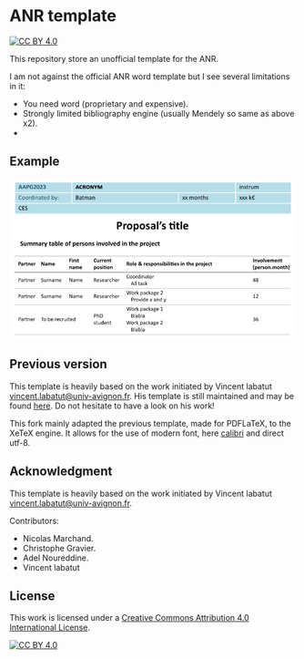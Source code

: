 # ANR template

[![CC BY 4.0][cc-by-shield]][cc-by]

This repository store an unofficial template for the ANR.

I am not against the official ANR word template but I see several limitations in it:
* You need word (proprietary and expensive).
* Strongly limited bibliography engine (usually Mendely so same as above x2).
*

## Example

![example](doc/example.png)


## Previous version

This template is heavily based on the work initiated by Vincent labatut vincent.labatut@univ-avignon.fr.
His template is still maintained and may be found [here](https://www.overleaf.com/latex/templates/unofficial-template-for-anr-proposals/yqgzsxkzrqkw).
Do not hesitate to have a look on his work!

This fork mainly adapted the previous template, made for PDFLaTeX, to the XeTeX engine.
It allows for the use of modern font, here [calibri](https://en.wikipedia.org/wiki/Calibri) and direct utf-8.

## Acknowledgment

This template is heavily based on the work initiated by Vincent labatut vincent.labatut@univ-avignon.fr.

Contributors:
* Nicolas Marchand.
* Christophe Gravier.
* Adel Noureddine.
* Vincent labatut

## License


This work is licensed under a
[Creative Commons Attribution 4.0 International License][cc-by].

[![CC BY 4.0][cc-by-image]][cc-by]

[cc-by]: http://creativecommons.org/licenses/by/4.0/
[cc-by-image]: https://i.creativecommons.org/l/by/4.0/88x31.png
[cc-by-shield]: https://img.shields.io/badge/License-CC%20BY%204.0-lightgrey.svg